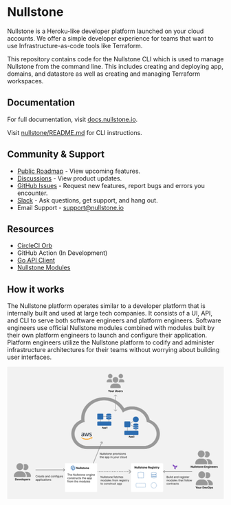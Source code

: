 # Nullstone

Nullstone is a Heroku-like developer platform launched on your cloud accounts.
We offer a simple developer experience for teams that want to use Infrastructure-as-code tools like Terraform.

This repository contains code for the Nullstone CLI which is used to manage Nullstone from the command line.
This includes creating and deploying app, domains, and datastore as well as creating and managing Terraform workspaces.

## Documentation

For full documentation, visit [docs.nullstone.io](https://docs.nullstone.io).

Visit [nullstone/README.md](nullstone/README.md) for CLI instructions.

## Community & Support

- [Public Roadmap](https://github.com/orgs/nullstone-io/projects/1/views/1) - View upcoming features.
- [Discussions](https://github.com/nullstone-io/nullstone/discussions) - View product updates.
- [GitHub Issues](https://github.com/nullstone-io/nullstone/issues) - Request new features, report bugs and errors you encounter.
- [Slack](https://join.slack.com/t/nullstone-community/signup) - Ask questions, get support, and hang out.
- Email Support - support@nullstone.io

## Resources

- [CircleCI Orb](https://github.com/nullstone-io/nullstone-orb)
- GitHub Action (In Development)
- [Go API Client](https://github.com/nullstone-io/go-api-client)
- [Nullstone Modules](https://github.com/nullstone-modules)

## How it works

The Nullstone platform operates similar to a developer platform that is internally built and used at large tech companies.
It consists of a UI, API, and CLI to serve both software engineers and platform engineers.
Software engineers use official Nullstone modules combined with modules built by their own platform engineers to launch and configure their application.
Platform engineers utilize the Nullstone platform to codify and administer infrastructure architectures for their teams without worrying about building user interfaces.

![How it works](doc/images/how-it-works.svg)
